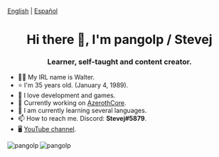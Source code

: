 [English](README.md) | [Español](README_ES.md)

<h1 align="center">Hi there 👋, I'm pangolp / Stevej</h1>
<h3 align="center">Learner, self-taught and content creator.</h3>

- 🧑🏼 My IRL name is Walter.
- ⭐️ I'm 35 years old. (January 4, 1989).
- 👾 I love development and games.
- 🔭 Currently working on [AzerothCore](https://github.com/azerothcore).
- 🌱 I am currently learning several languages.
- 📫 How to reach me. Discord: **Stevej#5879**.
- 🖥 [YouTube channel](https://www.youtube.com/c/walterpagani).

<img align="left" src="https://github-readme-stats.vercel.app/api?username=pangolp&show_icons=true&locale=en&count_private=true&theme=radical" alt="pangolp" />

<img align="left" src="https://github-readme-stats.vercel.app/api/top-langs?username=pangolp&theme=radical&hide=java,javascript,html,css&layout=compact" alt="pangolp" />

